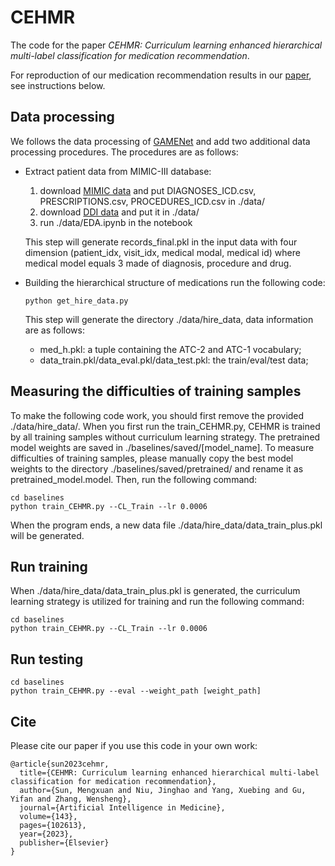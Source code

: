# CEHMR
The code for the paper *CEHMR: Curriculum learning enhanced hierarchical multi-label classification for medication recommendation*.

For reproduction of our medication recommendation results in our [paper](https://doi.org/10.1016/j.artmed.2023.102613 ), see instructions below.

## Data processing
We follows the data processing of [GAMENet](https://github.com/sjy1203/GAMENet?tab=readme-ov-file) and add two additional data processing procedures. The procedures are as follows:
- Extract patient data from MIMIC-III database:
  1. download [MIMIC data](https://mimic.mit.edu/docs/gettingstarted/ ) and put DIAGNOSES_ICD.csv, PRESCRIPTIONS.csv, PROCEDURES_ICD.csv in ./data/
  2. download [DDI data](https://www.dropbox.com/s/8os4pd2zmp2jemd/drug-DDI.csv?e=1&dl=0 ) and put it in ./data/
  3. run ./data/EDA.ipynb in the notebook
  
  This step will generate records_final.pkl in the input data with four dimension (patient_idx, visit_idx, medical modal, medical id) where medical model equals 3 made of diagnosis, procedure and drug.
  
- Building the hierarchical structure of medications
  run the following code:
  ```
  python get_hire_data.py
  ```
  This step will generate the directory ./data/hire_data, data information are as follows:
  - med_h.pkl: a tuple containing the ATC-2 and ATC-1 vocabulary;
  - data_train.pkl/data_eval.pkl/data_test.pkl: the train/eval/test data;
  
## Measuring the difficulties of training samples
To make the following code work, you should first remove the provided ./data/hire_data/. When you first run the train_CEHMR.py, CEHMR is trained by all training samples without curriculum learning strategy. The pretrained model weights are saved in ./baselines/saved/[model_name]. To measure difficulties of training samples, please manually copy the best model weights to the directory ./baselines/saved/pretrained/ and rename it as pretrained_model.model. Then, run the following command:
```
cd baselines
python train_CEHMR.py --CL_Train --lr 0.0006
```
When the program ends, a new data file ./data/hire_data/data_train_plus.pkl will be generated.

## Run training
When ./data/hire_data/data_train_plus.pkl is generated, the curriculum learning strategy is utilized for training and run the following command:
```
cd baselines
python train_CEHMR.py --CL_Train --lr 0.0006
```

## Run testing
```
cd baselines
python train_CEHMR.py --eval --weight_path [weight_path]
```

## Cite
Please cite our paper if you use this code in your own work:

```
@article{sun2023cehmr,
  title={CEHMR: Curriculum learning enhanced hierarchical multi-label classification for medication recommendation},
  author={Sun, Mengxuan and Niu, Jinghao and Yang, Xuebing and Gu, Yifan and Zhang, Wensheng},
  journal={Artificial Intelligence in Medicine},
  volume={143},
  pages={102613},
  year={2023},
  publisher={Elsevier}
}
```


